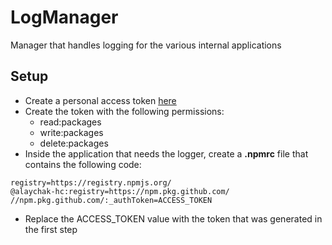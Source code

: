 # LogManager

Manager that handles logging for the various internal applications

## Setup

- Create a personal access token [here](https://github.com/settings/tokens)
- Create the token with the following permissions:
  - read:packages
  - write:packages
  - delete:packages
- Inside the application that needs the logger, create a **.npmrc** file that contains the following code:

```shell
registry=https://registry.npmjs.org/
@alaychak-hc:registry=https://npm.pkg.github.com/
//npm.pkg.github.com/:_authToken=ACCESS_TOKEN
```

- Replace the ACCESS_TOKEN value with the token that was generated in the first step
